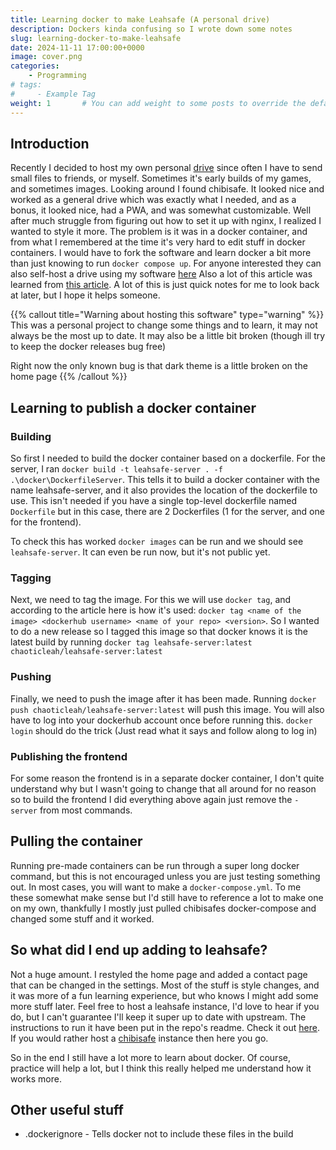 ```yaml
---
title: Learning docker to make Leahsafe (A personal drive)
description: Dockers kinda confusing so I wrote down some notes
slug: learning-docker-to-make-leahsafe
date: 2024-11-11 17:00:00+0000
image: cover.png
categories:
    - Programming
# tags:
#     - Example Tag
weight: 1       # You can add weight to some posts to override the default sorting (date descending)
---
```


## Introduction

Recently I decided to host my own personal [drive](https://drive.leahdevs.xyz/) since often I have to send small files to friends, or myself. Sometimes it's early builds of my games, and sometimes images. Looking around I found chibisafe. It looked nice and worked as a general drive which was exactly what I needed, and as a bonus, it looked nice, had a PWA, and was somewhat customizable. Well after much struggle from figuring out how to set it up with nginx, I realized I wanted to style it more. The problem is it was in a docker container, and from what I remembered at the time it's very hard to edit stuff in docker containers. I would have to fork the software and learn docker a bit more than just knowing to run `docker compose up`. For anyone interested they can also self-host a drive using my software [here](https://github.com/ChaoticLeah/leahsafe) Also a lot of this article was learned from [this article](https://medium.com/@komalminhas.96/a-step-by-step-guide-to-build-and-push-your-own-docker-images-to-dockerhub-709963d4a8bc). A lot of this is just quick notes for me to look back at later, but I hope it helps someone.

{{% callout title="Warning about hosting this software" type="warning" %}}
This was a personal project to change some things and to learn, it may not always be the most up to date. It may also be a little bit broken (though ill try to keep the docker releases bug free)

Right now the only known bug is that dark theme is a little broken on the home page
{{% /callout %}}

## Learning to publish a docker container

### Building

So first I needed to build the docker container based on a dockerfile. For the server, I ran
`docker build -t leahsafe-server . -f .\docker\DockerfileServer`. This tells it to build a docker container with the name leahsafe-server, and it also provides the location of the dockerfile to use. This isn't needed if you have a single top-level dockerfile named `Dockerfile` but in this case, there are 2 Dockerfiles (1 for the server, and one for the frontend). 

To check this has worked `docker images` can be run and we should see `leahsafe-server`. It can even be run now, but it's not public yet.

### Tagging

Next, we need to tag the image. For this we will use `docker tag`, and according to the article here is how it's used: `docker tag <name of the image> <dockerhub username> <name of your repo> <version>`. So I wanted to do a new release so I tagged this image so that docker knows it is the latest build by running `docker tag leahsafe-server:latest chaoticleah/leahsafe-server:latest`

### Pushing

Finally, we need to push the image after it has been made. Running `docker push chaoticleah/leahsafe-server:latest` will push this image. You will also have to log into your dockerhub account once before running this. `docker login` should do the trick (Just read what it says and follow along to log in)

### Publishing the frontend

For some reason the frontend is in a separate docker container, I don't quite understand why but I wasn't going to change that all around for no reason so to build the frontend I did everything above again just remove the `-server` from most commands.

## Pulling the container

Running pre-made containers can be run through a super long docker command, but this is not encouraged unless you are just testing something out. In most cases, you will want to make a `docker-compose.yml`. To me these somewhat make sense but I'd still have to reference a lot to make one on my own, thankfully I mostly just pulled chibisafes docker-compose and changed some stuff and it worked.

## So what did I end up adding to leahsafe?

Not a huge amount. I restyled the home page and added a contact page that can be changed in the settings. Most of the stuff is style changes, and it was more of a fun learning experience, but who knows I might add some more stuff later. Feel free to host a leahsafe instance, I'd love to hear if you do, but I can't guarantee I'll keep it super up to date with upstream. The instructions to run it have been put in the repo's readme. Check it out [here](https://github.com/ChaoticLeah/leahsafe). If you would rather host a [chibisafe](https://github.com/chibisafe/chibisafe) instance then here you go.


So in the end I still have a lot more to learn about docker. Of course, practice will help a lot, but I think this really helped me understand how it works more.

## Other useful stuff
- .dockerignore - Tells docker not to include these files in the build